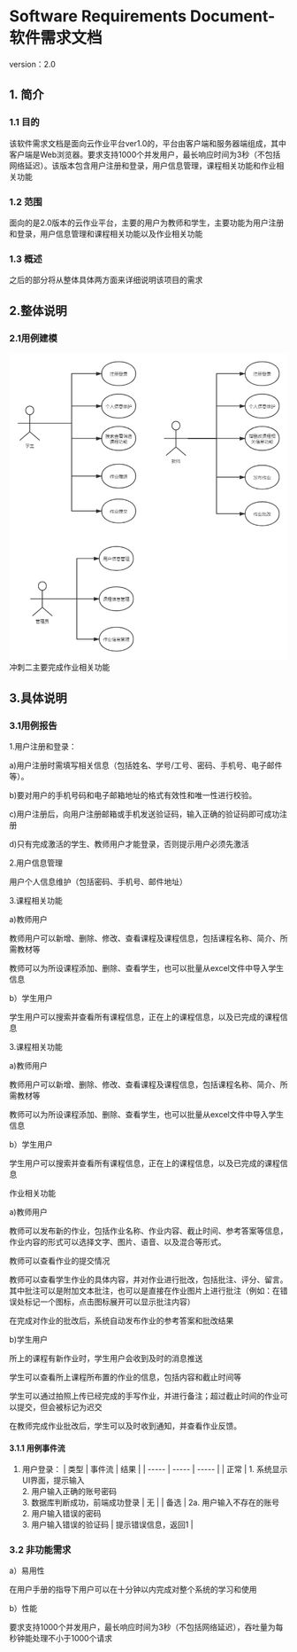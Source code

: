 # Software Requirements Document-软件需求文档

version：2.0

## 1. 简介

### 1.1 目的

  该软件需求文档是面向云作业平台ver1.0的，平台由客户端和服务器端组成，其中客户端是Web浏览器。要求支持1000个并发用户，最长响应时间为3秒（不包括网络延迟）。该版本包含用户注册和登录，用户信息管理，课程相关功能和作业相关功能

### 1.2 范围

  面向的是2.0版本的云作业平台，主要的用户为教师和学生，主要功能为用户注册和登录，用户信息管理和课程相关功能以及作业相关功能

### 1.3 概述

  之后的部分将从整体具体两方面来详细说明该项目的需求

## 2.整体说明

### 2.1用例建模

 ![RUNOOB 用例](https://github.com/samchen45/Software-Engineering-Project/blob/sprint1/Document/pic/%E7%94%A8%E4%BE%8B%E8%A7%86%E5%9B%BE.png)
 冲刺二主要完成作业相关功能

## 3.具体说明

### 3.1用例报告

1.用户注册和登录：

a)用户注册时需填写相关信息（包括姓名、学号/工号、密码、手机号、电子邮件等）。

b)要对用户的手机号码和电子邮箱地址的格式有效性和唯一性进行校验。

c)用户注册后，向用户注册邮箱或手机发送验证码，输入正确的验证码即可成功注册 

d)只有完成激活的学生、教师用户才能登录，否则提示用户必须先激活

2.用户信息管理

用户个人信息维护（包括密码、手机号、邮件地址）

3.课程相关功能

a)教师用户

教师用户可以新增、删除、修改、查看课程及课程信息，包括课程名称、简介、所需教材等

教师可以为所设课程添加、删除、查看学生，也可以批量从excel文件中导入学生信息 

b）学生用户

学生用户可以搜索并查看所有课程信息，正在上的课程信息，以及已完成的课程信息

3.课程相关功能

a)教师用户

教师用户可以新增、删除、修改、查看课程及课程信息，包括课程名称、简介、所需教材等

教师可以为所设课程添加、删除、查看学生，也可以批量从excel文件中导入学生信息 

b）学生用户

学生用户可以搜索并查看所有课程信息，正在上的课程信息，以及已完成的课程信息

作业相关功能

a)教师用户

教师可以发布新的作业，包括作业名称、作业内容、截止时间、参考答案等信息，作业内容的形式可以选择文字、图片、语音、以及混合等形式。

教师可以查看作业的提交情况

教师可以查看学生作业的具体内容，并对作业进行批改，包括批注、评分、留言。其中批注可以是附加文本批注，也可以是直接在作业图片上进行批注（例如：在错误处标记一个图标，点击图标展开可以显示批注内容）

在完成对作业的批改后，系统自动发布作业的参考答案和批改结果

b)学生用户

所上的课程有新作业时，学生用户会收到及时的消息推送

学生可以查看所上课程所布置的作业的信息，包括内容和截止时间等

学生可以通过拍照上传已经完成的手写作业，并进行备注；超过截止时间的作业可以提交，但会被标记为迟交

在教师完成作业批改后，学生可以及时收到通知，并查看作业反馈。

#### 3.1.1 用例事件流
1. 用户登录：
| 类型 | 事件流 | 结果 |
| ----- | ----- | ----- |
| 正常 | 1. 系统显示UI界面，提示输入<br>2. 用户输入正确的账号密码<br>3. 数据库判断成功，前端成功登录 | 无 |
| 备选 | 2a. 用户输入不存在的账号<br>2. 用户输入错误的密码<br>3. 用户输入错误的验证码 | 提示错误信息，返回1 |

### 3.2 非功能需求

a）易用性

在用户手册的指导下用户可以在十分钟以内完成对整个系统的学习和使用

b）性能

要求支持1000个并发用户，最长响应时间为3秒（不包括网络延迟），吞吐量为每秒钟能处理不小于1000个请求
